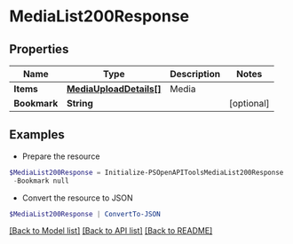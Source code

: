# MediaList200Response
## Properties

Name | Type | Description | Notes
------------ | ------------- | ------------- | -------------
**Items** | [**MediaUploadDetails[]**](MediaUploadDetails.md) | Media | 
**Bookmark** | **String** |  | [optional] 

## Examples

- Prepare the resource
```powershell
$MediaList200Response = Initialize-PSOpenAPIToolsMediaList200Response  -Items null `
 -Bookmark null
```

- Convert the resource to JSON
```powershell
$MediaList200Response | ConvertTo-JSON
```

[[Back to Model list]](../README.md#documentation-for-models) [[Back to API list]](../README.md#documentation-for-api-endpoints) [[Back to README]](../README.md)

